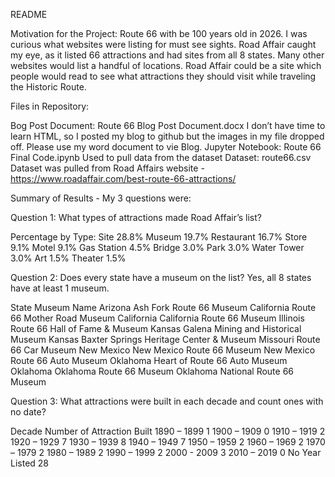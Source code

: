 README

Motivation for the Project:  Route 66 with be 100 years old in 2026.  I was curious what websites were listing for must see sights.  Road Affair caught my eye, as it listed 66 attractions and had sites from all 8 states.  Many other websites would list a handful of locations.  Road Affair could be a site which people would read to see what attractions they should visit while traveling the Historic Route.

Files in Repository: 

Bog Post Document: Route 66 Blog Post Document.docx 
I don’t have time to learn HTML, so I posted my blog to github but the images in my file dropped off.  Please use my word document to vie Blog.
Jupyter Notebook: Route 66 Final Code.ipynb 
Used to pull data from the dataset
Dataset: route66.csv
	Dataset was pulled from Road Affairs website - https://www.roadaffair.com/best-route-66-attractions/

Summary of Results - My 3 questions were:

Question 1:  What types of attractions made Road Affair’s list?

Percentage by Type:
Site 	28.8%
Museum	19.7%
Restaurant  	16.7%
Store   	9.1%
Motel      	9.1%
Gas Station  	4.5%
Bridge    	3.0%
Park  	3.0%
Water Tower   	3.0%
Art         	1.5%
Theater      	1.5%


Question 2: Does every state have a museum on the list?  Yes, all 8 states have at least 1 museum.

State	Museum Name
Arizona	Ash Fork Route 66 Museum
California	Route 66 Mother Road Museum
California   	California Route 66 Museum
Illinois         	Route 66 Hall of Fame & Museum
Kansas    	Galena Mining and Historical Museum
Kansas  	Baxter Springs Heritage Center & Museum
Missouri	Route 66 Car Museum
New Mexico	New Mexico Route 66 Museum
New Mexico	Route 66 Auto Museum
Oklahoma   	Heart of Route 66 Auto Museum
Oklahoma   	Oklahoma Route 66 Museum
Oklahoma   	National Route 66 Museum

Question 3: What attractions were built in each decade and count ones with no date? 


Decade	Number of Attraction Built
1890 – 1899	1
1900 – 1909	0
1910 – 1919	2
1920 – 1929	7
1930 – 1939	8
1940 – 1949	7
1950 – 1959	2
1960 – 1969	2
1970 – 1979	2
1980 – 1989	2
1990 – 1999	2
2000 - 2009	3
2010 – 2019	0
No Year Listed	28
